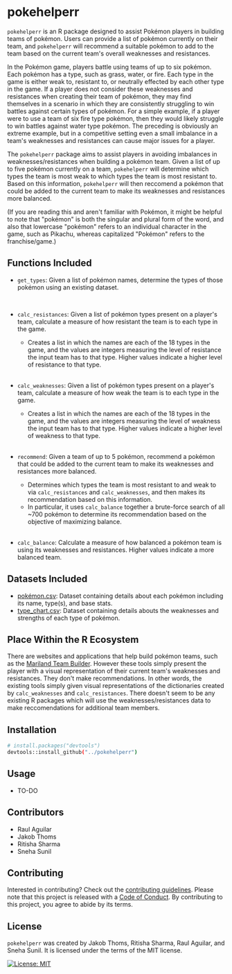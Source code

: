 # pokehelperr

`pokehelperr` is an R package designed to assist Pokémon players in building teams of pokémon. Users can provide a list of pokémon currently on their team, and `pokehelperr` will recommend a suitable pokémon to add to the team based on the current team's overall weaknesses and resistances.

In the Pokémon game, players battle using teams of up to six pokémon. Each pokémon has a type, such as grass, water, or fire. Each type in the game is either weak to, resistant to, or neutrally effected by each other type in the game. If a player does not consider these weaknesses and resistances when creating their team of pokémon, they may find themselves in a scenario in which they are consistently struggling to win battles against certain types of pokémon. For a simple example, if a player were to use a team of six fire type pokémon, then they would likely struggle to win battles against water type pokémon. The preceding is obviously an extreme example, but in a competitive setting even a small imbalance in a team's weaknesses and resistances can cause major issues for a player.

The `pokehelperr` package aims to assist players in avoiding imbalances in weaknesses/resistances when building a pokémon team. Given a list of up to five pokémon currently on a team, `pokehelperr` will determine which types the team is most weak to which types the team is most resistant to. Based on this information, `pokehelperr` will then reccomend a pokémon that could be added to the current team to make its weaknesses and resistances more balanced.

(If you are reading this and aren't familiar with Pokémon, it might be helpful to note that "pokémon" is both the singular and plural form of the word, and also that lowercase "pokémon" refers to an individual character in the game, such as Pikachu, whereas capitalized "Pokémon" refers to the franchise/game.)


## Functions Included

- `get_types`: Given a list of pokémon names, determine the types of those pokémon using an existing dataset.
<br>

- `calc_resistances`:  Given a list of pokémon types present on a player's team,
    calculate a measure of how resistant the team is to each type in the game.

    - Creates a list in which the names are each of the 18 types
    in the game, and the values are integers measuring the level of
    resistance the input team has to that type. Higher values indicate a
    higher level of resistance to that type.
<br><br>

- `calc_weaknesses`: Given a list of pokémon types present on a player's team,
    calculate a measure of how weak the team is to each type in the game.

    - Creates a list in which the names are each of the 18 types
    in the game, and the values are integers measuring the level of
    weakness the input team has to that type. Higher values indicate a
    higher level of weakness to that type.
<br><br>

- `recommend`: Given a team of up to 5 pokémon, recommend a
    pokémon that could be added to the
    current team to make its weaknesses and
    resistances more balanced.
    - Determines which types the
    team is most resistant to and weak to via `calc_resistances` and
    `calc_weaknesses`, and then makes its recommendation
    based on this information.
    - In particular, it uses `calc_balance` together a brute-force search of
    all ~700 pokémon to determine its recommendation based on the objective of
    maximizing balance.
<br><br>

- `calc_balance`: Calculate a measure of how balanced a pokémon team is using its
    weaknesses and resistances. Higher values indicate a more balanced team.

## Datasets Included

- [pokémon.csv](https://github.com/UBC-MDS/pokehelperr/blob/main/data/pokemon.csv): Dataset containing details about each pokémon including its name, type(s), and base stats.
- [type_chart.csv](https://github.com/UBC-MDS/pokehelperr/blob/main/data/type_chart.csv): Dataset containing details abouts the weaknesses and strengths of each type of pokémon.

## Place Within the R Ecosystem
There are websites and applications that help build pokémon teams, such as the [Mariland Team Builder](https://marriland.com/tools/team-builder/en/). However these tools simply present the player with a visual representation of their current team's weaknesses and resistances. They don't make recommendations. In other words, the existing tools simply given visual representations of the dictionaries created by `calc_weaknesses` and `calc_resistances`. There doesn't seem to be any existing R packages which will use the weaknesses/resistances data to make reccomendations for additional team members.

## Installation

```bash
# install.packages("devtools")
devtools::install_github("../pokehelperr")
```

## Usage

- TO-DO

## Contributors
- Raul Aguilar
- Jakob Thoms
- Ritisha Sharma
- Sneha Sunil

## Contributing

Interested in contributing? Check out the [contributing guidelines](https://github.com/UBC-MDS/pokehelperr/blob/main/CONTRIBUTING.md). Please note that this project is released with a [Code of Conduct](https://github.com/UBC-MDS/pokehelperr/blob/main/CONDUCT.md). By contributing to this project, you agree to abide by its terms.

## License

`pokehelperr` was created by Jakob Thoms, Ritisha Sharma, Raul Aguilar, and Sneha Sunil. It is licensed under the terms of the MIT license.

[![License: MIT](https://img.shields.io/badge/License-MIT-yellow.svg)](https://opensource.org/licenses/MIT)  
